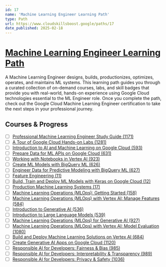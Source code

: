 ```yaml
---
id: 17
name: 'Machine Learning Engineer Learning Path'
type: Path
url: https://www.cloudskillsboost.google/paths/17
date_published: 2025-02-18
---
```


# [Machine Learning Engineer Learning Path](https://www.cloudskillsboost.google/paths/17)

A Machine Learning Engineer designs, builds,  productionizes, optimizes, operates, and maintains ML systems. This learning path guides you through a curated collection of on-demand courses, labs, and skill badges that provide you with real-world, hands-on experience using Google Cloud technologies essential to the ML Engineer role. Once you complete the path, check out the Google Cloud Machine Learning Engineer certification to take the next steps in your professional journey.

## Courses & Progress

* [ ] [Professional Machine Learning Engineer Study Guide (1171)](../courses/Professional-Machine-Learning-Engineer-Study-Guide.md)
* [ ] [A Tour of Google Cloud Hands-on Labs (1281)](../courses/A-Tour-of-Google-Cloud-Hands-on-Labs.md)
* [ ] [Introduction to AI and Machine Learning on Google Cloud (593)](../courses/Introduction-to-AI-and-Machine-Learning-on-Google-Cloud.md)
* [ ] [Prepare Data for ML APIs on Google Cloud (631)](../courses/Prepare-Data-for-ML-APIs-on-Google-Cloud.md)
* [ ] [Working with Notebooks in Vertex AI (923)](../courses/Working-with-Notebooks-in-Vertex-AI.md)
* [ ] [Create ML Models with BigQuery ML (626)](../courses/Create-ML-Models-with-BigQuery-ML.md)
* [ ] [Engineer Data for Predictive Modeling with BigQuery ML (627)](../courses/Engineer-Data-for-Predictive-Modeling-with-BigQuery-ML.md)
* [ ] [Feature Engineering (11)](../courses/Feature-Engineering.md)
* [ ] [Build, Train and Deploy ML Models with Keras on Google Cloud (12)](../courses/Build-Train-and-Deploy-ML-Models-with-Keras-on-Google-Cloud.md)
* [ ] [Production Machine Learning Systems (17)](../courses/Production-Machine-Learning-Systems.md)
* [ ] [Machine Learning Operations (MLOps): Getting Started (158)](../courses/Machine-Learning-Operations-(MLOps)-Getting-Started.md)
* [ ] [Machine Learning Operations (MLOps) with Vertex AI: Manage Features (584)](../courses/Machine-Learning-Operations-(MLOps)-with-Vertex-AI-Manage-Features.md)
* [ ] [Introduction to Generative AI (536)](../courses/Introduction-to-Generative-AI.md)
* [ ] [Introduction to Large Language Models (539)](../courses/Introduction-to-Large-Language-Models.md)
* [ ] [Machine Learning Operations (MLOps)  for Generative AI (927)](../courses/Machine-Learning-Operations-(MLOps)--for-Generative-AI.md)
* [ ] [Machine Learning Operations (MLOps) with Vertex AI: Model Evaluation (1080)](../courses/Machine-Learning-Operations-(MLOps)-with-Vertex-AI-Model-Evaluation.md)
* [ ] [Build and Deploy Machine Learning Solutions on Vertex AI (684)](../courses/Build-and-Deploy-Machine-Learning-Solutions-on-Vertex-AI.md)
* [ ] [Create Generative AI Apps on Google Cloud (1120)](../courses/Create-Generative-AI-Apps-on-Google-Cloud.md)
* [ ] [Responsible AI for Developers: Fairness & Bias (985)](../courses/Responsible-AI-for-Developers-Fairness-&-Bias.md)
* [ ] [Responsible AI for Developers: Interpretability & Transparency (989)](../courses/Responsible-AI-for-Developers-Interpretability-&-Transparency.md)
* [ ] [Responsible AI for Developers: Privacy & Safety (1036)](../courses/Responsible-AI-for-Developers-Privacy-&-Safety.md)
